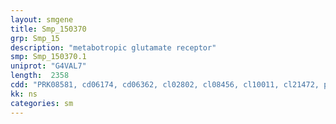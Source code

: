 ```yaml
---
layout: smgene
title: Smp_150370
grp: Smp_15
description: "metabotropic glutamate receptor"
smp: Smp_150370.1
uniprot: "G4VAL7"
length:  2358
cdd: "PRK08581, cd06174, cd06362, cl02802, cl08456, cl10011, cl21472, pfam00003, pfam07562"
kk: ns
categories: sm
---
```

